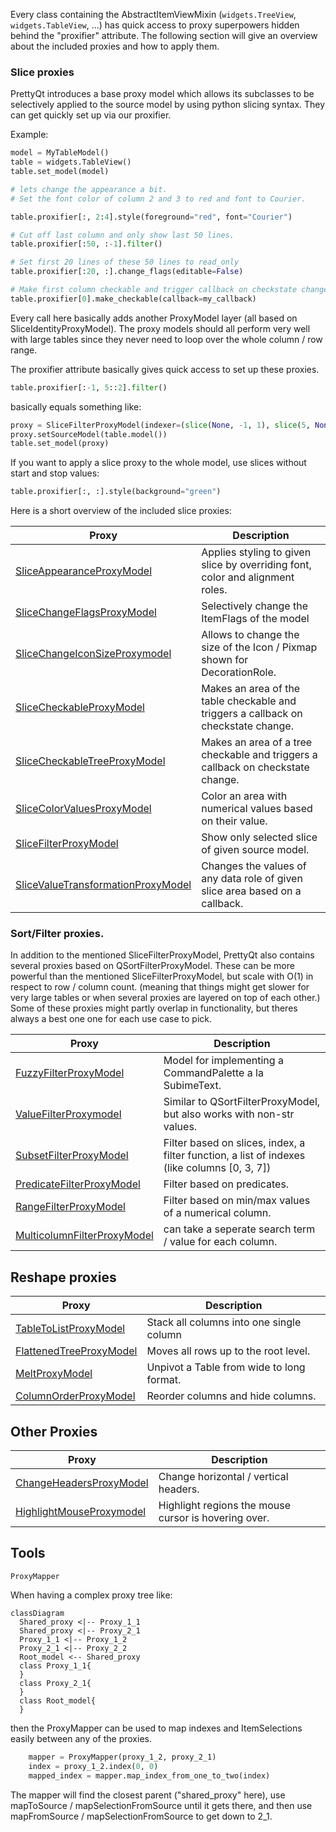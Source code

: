 Every class containing the AbstractItemViewMixin (`widgets.TreeView`, `widgets.TableView`, ...)
has quick access to proxy superpowers hidden behind the "proxifier" attribute.
The following section will give an overview about the included proxies and how to apply them.


### Slice proxies

PrettyQt introduces a base proxy model which allows its subclasses to be selectively applied to
the source model by using python slicing syntax.
They can get quickly set up via our proxifier.


Example:

``` py
model = MyTableModel()
table = widgets.TableView()
table.set_model(model)

# lets change the appearance a bit.
# Set the font color of column 2 and 3 to red and font to Courier.

table.proxifier[:, 2:4].style(foreground="red", font="Courier")

# Cut off last column and only show last 50 lines.
table.proxifier[:50, :-1].filter()

# Set first 20 lines of these 50 lines to read_only
table.proxifier[:20, :].change_flags(editable=False)

# Make first column checkable and trigger callback on checkstate change.
table.proxifier[0].make_checkable(callback=my_callback)
```

Every call here basically adds another ProxyModel layer (all based on SliceIdentityProxyModel).
The proxy models should all perform very well with large tables since they never need to loop over the whole column / row range.

The proxifier attribute basically gives quick access to set up these proxies.

``` py
table.proxifier[:-1, 5::2].filter()
```
basically equals something like:

``` py
proxy = SliceFilterProxyModel(indexer=(slice(None, -1, 1), slice(5, None, 2)))
proxy.setSourceModel(table.model())
table.set_model(proxy)
```

If you want to apply a slice proxy to the whole model, use slices without start and stop values:

``` py
table.proxifier[:, :].style(background="green")
```

Here is a short overview of the included slice proxies:

| Proxy                                                                  | Description                                              |
| -----------------------------------------------------------------------|----------------------------------------------------------|
|[SliceAppearanceProxyModel](sliceappearanceproxymodel.md)                  | Applies styling to given slice by overriding font, color and alignment roles.|
|[SliceChangeFlagsProxyModel](slicechangeflagsproxymodel.md)                | Selectively change the ItemFlags of the model|
|[SliceChangeIconSizeProxymodel](slicechangeiconsizeproxymodel.md)          | Allows to change the size of the Icon / Pixmap shown for DecorationRole.|
|[SliceCheckableProxyModel](slicecheckableproxymodel.md)                    | Makes an area of the table checkable and triggers a callback on checkstate change.|
|[SliceCheckableTreeProxyModel](slicecheckabletreeproxymodel.md)            | Makes an area of a tree checkable and triggers a callback on checkstate change.|
|[SliceColorValuesProxyModel](slicecolorvaluesproxymodel.md)                | Color an area with numerical values based on their value.|
|[SliceFilterProxyModel](slicefilterproxymodel.md)                          | Show only selected slice of given source model.|
|[SliceValueTransformationProxyModel](slicevaluetransformationproxymodel.md)| Changes the values of any data role of given slice area based on a callback.|


### Sort/Filter proxies.

In addition to the mentioned SliceFilterProxyModel, PrettyQt also contains
several proxies based on QSortFilterProxyModel. These can be more powerful
than the mentioned SliceFilterProxyModel, but scale with O(1) in respect to row / column count. (meaning that things might get slower for very large tables or when several proxies are layered on top of each other.)
Some of these proxies might partly overlap in functionality, but theres always a best one one for each use case to pick.

| Proxy                                            | Description                                              |
| -------------------------------------------------|----------------------------------------------------------|
|[FuzzyFilterProxyModel](fuzzyfilterproxymodel.md) |Model for implementing a CommandPalette a la SubimeText.  |
|[ValueFilterProxymodel](valuefilterproxymodel.md)         |Similar to QSortFilterProxyModel, but also works with non-str values.|
|[SubsetFilterProxyModel](subsetfilterproxymodel.md)        |Filter based on slices, index, a filter function, a list of indexes (like columns [0, 3, 7])
|[PredicateFilterProxyModel](predicatefilterproxymodel.md)     |Filter based on predicates.|
|[RangeFilterProxyModel](rangefilterproxymodel.md)         |Filter based on min/max values of a numerical column.|
|[MulticolumnFilterProxyModel](multicolumnfilterproxymodel.md)   | can take a seperate search term / value for each column.|


## Reshape proxies

| Proxy                                                | Description                              |
| -----------------------------------------------------|------------------------------------------|
|[TableToListProxyModel](tabletolistproxymodel.md)     | Stack all columns into one single column |
|[FlattenedTreeProxyModel](flattenedtreeproxymodel.md) | Moves all rows up to the root level.     |
|[MeltProxyModel](meltproxymodel.md)                   |Unpivot a Table from wide to long format. |
|[ColumnOrderProxyModel](columnorderproxymodel.md)     |Reorder columns and hide columns.         |


## Other Proxies

| Proxy                                                  | Description                                          |
| -------------------------------------------------------|------------------------------------------------------|
|[ChangeHeadersProxyModel](changeheadersproxymodel.md)   | Change horizontal / vertical headers.                |
|[HighlightMouseProxymodel](highlightmouseproxymodel.md) | Highlight regions the mouse cursor is hovering over. |



## Tools

`ProxyMapper`

When having a complex proxy tree like:

``` mermaid
classDiagram
  Shared_proxy <|-- Proxy_1_1
  Shared_proxy <|-- Proxy_2_1
  Proxy_1_1 <|-- Proxy_1_2
  Proxy_2_1 <|-- Proxy_2_2
  Root_model <-- Shared_proxy
  class Proxy_1_1{
  }
  class Proxy_2_1{
  }
  class Root_model{
  }
```

then the ProxyMapper can be used to map indexes and ItemSelections easily between any of the proxies.

``` py
    mapper = ProxyMapper(proxy_1_2, proxy_2_1)
    index = proxy_1_2.index(0, 0)
    mapped_index = mapper.map_index_from_one_to_two(index)
```

The mapper will find the closest parent ("shared_proxy" here),
use mapToSource / mapSelectionFromSource until it gets there,
and then use mapFromSource / mapSelectionFromSource to get down to 2_1.

